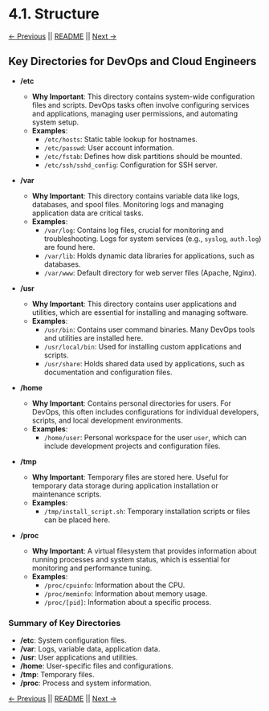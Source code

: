 # 4.1. Structure

[← Previous](../03-Shell-Scripting/3.1-Basics.md) || [README](../README.md) || [Next →](./4.2-Mounting-and-Unmounting.md)

## Key Directories for DevOps and Cloud Engineers

- **/etc**

  - **Why Important**: This directory contains system-wide configuration files and scripts. DevOps tasks often involve configuring services and applications, managing user permissions, and automating system setup.
  - **Examples**:
    - `/etc/hosts`: Static table lookup for hostnames.
    - `/etc/passwd`: User account information.
    - `/etc/fstab`: Defines how disk partitions should be mounted.
    - `/etc/ssh/sshd_config`: Configuration for SSH server.

- **/var**

  - **Why Important**: This directory contains variable data like logs, databases, and spool files. Monitoring logs and managing application data are critical tasks.
  - **Examples**:
    - `/var/log`: Contains log files, crucial for monitoring and troubleshooting. Logs for system services (e.g., `syslog`, `auth.log`) are found here.
    - `/var/lib`: Holds dynamic data libraries for applications, such as databases.
    - `/var/www`: Default directory for web server files (Apache, Nginx).

- **/usr**

  - **Why Important**: This directory contains user applications and utilities, which are essential for installing and managing software.
  - **Examples**:
    - `/usr/bin`: Contains user command binaries. Many DevOps tools and utilities are installed here.
    - `/usr/local/bin`: Used for installing custom applications and scripts.
    - `/usr/share`: Holds shared data used by applications, such as documentation and configuration files.

- **/home**

  - **Why Important**: Contains personal directories for users. For DevOps, this often includes configurations for individual developers, scripts, and local development environments.
  - **Examples**:
    - `/home/user`: Personal workspace for the user `user`, which can include development projects and configuration files.

- **/tmp**

  - **Why Important**: Temporary files are stored here. Useful for temporary data storage during application installation or maintenance scripts.
  - **Examples**:
    - `/tmp/install_script.sh`: Temporary installation scripts or files can be placed here.

- **/proc**
  - **Why Important**: A virtual filesystem that provides information about running processes and system status, which is essential for monitoring and performance tuning.
  - **Examples**:
    - `/proc/cpuinfo`: Information about the CPU.
    - `/proc/meminfo`: Information about memory usage.
    - `/proc/[pid]`: Information about a specific process.

### Summary of Key Directories

- **/etc**: System configuration files.
- **/var**: Logs, variable data, application data.
- **/usr**: User applications and utilities.
- **/home**: User-specific files and configurations.
- **/tmp**: Temporary files.
- **/proc**: Process and system information.

[← Previous](../03-Shell-Scripting/3.1-Basics.md) || [README](../README.md) || [Next →](./4.2-Mounting-and-Unmounting.md)
